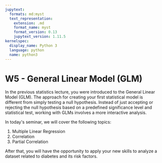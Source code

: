 ```yaml
---
jupytext:
  formats: md:myst
  text_representation:
    extension: .md
    format_name: myst
    format_version: 0.13
    jupytext_version: 1.11.5
kernelspec:
  display_name: Python 3
  language: python
  name: python3
---
```


# W5 - General Linear Model (GLM)


In the previous statistics lecture, you were introduced to the General Linear Model (GLM). The approach for creating your first statistical model is different from simply testing a null hypothesis. Instead of just accepting or rejecting the null hypothesis based on a predefined significance level and statistical test, working with GLMs involves a more interactive analysis.

In today's seminar, we will cover the following topics:
1. Multiple Linear Regression
2. Correlation
3. Partial Correlation

After that, you will have the opportunity to apply your new skills to analyze a dataset related to diabetes and its risk factors.

